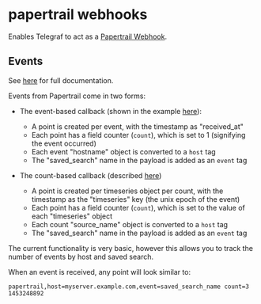 # papertrail webhooks

Enables Telegraf to act as a [Papertrail Webhook](http://help.papertrailapp.com/kb/how-it-works/web-hooks/).

## Events

See [here](http://help.papertrailapp.com/kb/how-it-works/web-hooks/#callback) for full documentation.

Events from Papertrail come in two forms:

* The event-based callback (shown in the example
  [here](http://help.papertrailapp.com/kb/how-it-works/web-hooks/#callback)):

  * A point is created per event, with the timestamp as "received_at"
  * Each point has a field counter (`count`), which is set to 1 (signifying the event occurred)
  * Each event "hostname" object is converted to a `host` tag
  * The "saved_search" name in the payload is added as an `event` tag

* The count-based callback (described [here](http://help.papertrailapp.com/kb/how-it-works/web-hooks/#count-only-webhooks))

  * A point is created per timeseries object per count, with the timestamp as the "timeseries" key (the unix epoch of the event)
  * Each point has a field counter (`count`), which is set to the value of each "timeseries" object
  * Each count "source_name" object is converted to a `host` tag
  * The "saved_search" name in the payload is added as an `event` tag

The current functionality is very basic, however this allows you to
track the number of events by host and saved search.

When an event is received, any point will look similar to:

```
papertrail,host=myserver.example.com,event=saved_search_name count=3 1453248892
```
